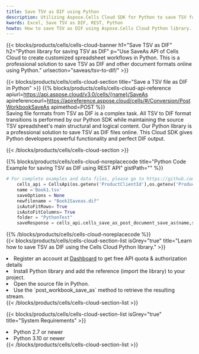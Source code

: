 ```yaml
---
title: Save TSV as DIF using Python 
description: Utilizing Aspose.Cells Cloud SDK for Python to save TSV format file as DIF format file. 
kwords: Excel, Save TSV as DIF, REST, Python
howto: How to save TSV as DIF using Aspose.Cells Cloud Python library.
---
```



{{< blocks/products/cells/cells-cloud-banner h1="Save TSV as DIF" h2="Python library for saving TSV as DIF" p="Use SaveAs API of Cells Cloud to create customized spreadsheet workflows in Python. This is a professional solution to save TSV as DIF and other document formats online using Python." urlsection="saveas/tsv-to-dif/" >}}

{{< blocks/products/cells/cells-cloud-section  title="Save a TSV file as DIF in Python" >}}
{{% blocks/products/cells/cells-cloud-api-reference  apiurl=https://api.aspose.cloud/v3.0/cells/{name}/SaveAs  apireferenceurl=https://apireference.aspose.cloud/cells/#/Conversion/PostWorkbookSaveAs  apimethod=POST %}}
<br/>
Saving file formats from TSV as DIF is a complex task. All TSV to DIF format transitions is performed by our Python SDK while maintaining the source TSV spreadsheet's main structural and logical content. Our Python library is a professional solution to save TSV as DIF files online. This Cloud SDK gives Python developers powerful functionality and perfect DIF output.

{{< /blocks/products/cells/cells-cloud-section >}}

{{% blocks/products/cells/cells-cloud-noreplacecode title="Python Code Example for saving TSV as DIF using REST API" gistPath="" %}}
  
```python
# For complete examples and data files, please go to https://github.com/aspose-cells-cloud/aspose-cells-cloud-python/
    cells_api = CellsApi(os.getenv('ProductClientId'),os.getenv('ProductClientSecret'))
    name ='Book1.tsv'    
    saveOptions = None
    newfilename = "Book1Saveas.dif"
    isAutoFitRows= True
    isAutoFitColumns= True
    folder = "PythonTest"
    saveResponse = cells_api.cells_save_as_post_document_save_as(name,save_options=saveOptions, newfilename=(folder +'/' + newfilename),folder=folder)
```
  
{{% /blocks/products/cells/cells-cloud-noreplacecode  %}}
<br/>
{{< blocks/products/cells/cells-cloud-section-list isGrey="true"  title="Learn how to save TSV as DIF using the Cells Cloud Python library." >}}
<li>Register an account at <a href="https://dashboard.aspose.cloud/">Dashboard</a> to get free API quota & authorization details</li>
<li>Install Python library and add the reference (import the library) to your project.</li>
<li>Open the source file in Python.</li>
<li>Use the `post_workbook_save_as` method to retrieve the resulting stream.</li>
{{< /blocks/products/cells/cells-cloud-section-list >}}

{{< blocks/products/cells/cells-cloud-section-list isGrey="true"  title="System Requirements" >}}
<li>Python 2.7 or newer</li>
<li>Python 3.10 or newer</li>
{{< /blocks/products/cells/cells-cloud-section-list >}}
